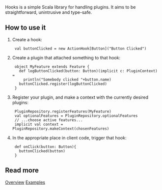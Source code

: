 Hooks is a simple Scala library for handling plugins. It aims to be straightforward, unintrusive and type-safe.

## How to use it
1. Create a hook:

        val buttonClicked = new ActionHook[Button]("Button Clicked")

2. Create a plugin that attached something to that hook:

        object MyFeature extends Feature {
          def logButtonClicked(button: Button)(implicit c: PluginContext) =
            println("Somebody clicked "+button.name)
          buttonClicked.register(logButtonClicked)
        }

3. Register your plugin, and make a context with the currently desired plugins:

        PluginRepository.registerFeatures(MyFeature)
        val optionalFeatures = PluginRepository.optionalFeatures
        // ...choose active features...
        implicit val context = PluginRepository.makeContext(chosenFeatures)

4. In the appropriate place in client code, trigger that hook:

        def onClick(button: Button){
          buttonClicked(button)
        }

## Read more
[Overview](wiki/Overview)
[Examples](wiki/Examples)
